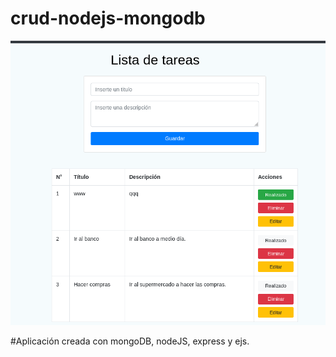 # crud-nodejs-mongodb
![screenshot](https://github.com/xilen0x/crud-nodejs-mongodb/blob/master/src/CRUD_NodeJS.png)

#Aplicación creada con mongoDB, nodeJS, express y ejs.
